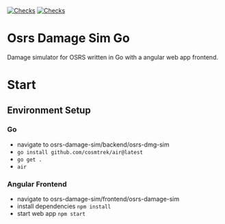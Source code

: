[![Checks](https://github.com/Maurits825/osrs-damage-sim-go/actions/workflows/osrs-dmg-sim-test.yml/badge.svg)](https://github.com/Maurits825/osrs-damage-sim-go/actions/workflows/osrs-dmg-sim-test.yml) [![Checks](https://github.com/Maurits825/osrs-damage-sim-go/actions/workflows/web-app-test.yml/badge.svg)](https://github.com/Maurits825/osrs-damage-sim-go/actions/workflows/web-app-test.yml)

# Osrs Damage Sim Go
Damage simulator for OSRS written in Go with a angular web app frontend.

# Start

## Environment Setup
### Go
- navigate to osrs-damage-sim/backend/osrs-dmg-sim
- `go install github.com/cosmtrek/air@latest`
- `go get .`
- `air`

### Angular Frontend
- navigate to osrs-damage-sim/frontend/osrs-damage-sim
- install dependencies `npm install`
- start web app `npm start`
